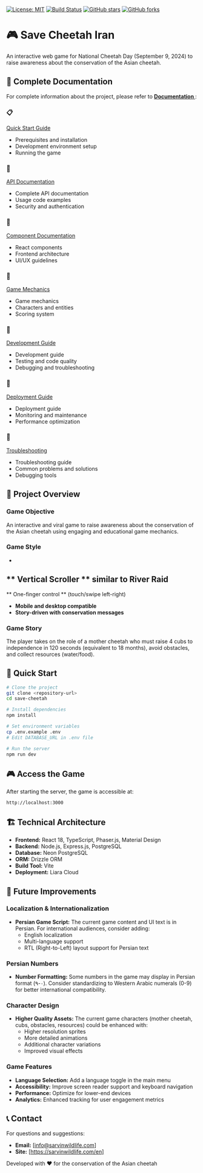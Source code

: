 [![License: MIT](https://img.shields.io/badge/License-MIT-yellow.svg)](https://opensource.org/licenses/MIT)
[![Build Status](https://img.shields.io/badge/build-passing-brightgreen.svg)](https://github.com/pourmirzai/Cheetah-Game/actions)
[![GitHub stars](https://img.shields.io/github/stars/pourmirzai/Cheetah-Game.svg)](https://github.com/pourmirzai/Cheetah-Game/stargazers)
[![GitHub forks](https://img.shields.io/github/forks/pourmirzai/Cheetah-Game.svg)](https://github.com/pourmirzai/Cheetah-Game/network)

# 🎮 Save Cheetah Iran
An interactive web game for National Cheetah Day (September 9, 2024) to raise awareness about the conservation of the Asian cheetah.
## 📖 Complete Documentation
For complete information about the project, please refer to 
**[
Documentation
](
./docs/
)**
:
### 📋 
[
Quick Start Guide
](
./docs/README.md
)
- Prerequisites and installation
- Development environment setup
- Running the game
### 🔌 
[
API Documentation
](
./docs/API.md
)
- Complete API documentation
- Usage code examples
- Security and authentication
### 🧩 
[
Component Documentation
](
./docs/COMPONENTS.md
)
- React components
- Frontend architecture
- UI/UX guidelines
### 🎯 
[
Game Mechanics
](
./docs/GAME_MECHANICS.md
)
- Game mechanics
- Characters and entities
- Scoring system
### 🚀 
[
Development Guide
](
./docs/DEVELOPMENT.md
)
- Development guide
- Testing and code quality
- Debugging and troubleshooting
### 🚀 
[
Deployment Guide
](
./docs/DEPLOYMENT.md
)
- Deployment guide
- Monitoring and maintenance
- Performance optimization
### 🔧 
[
Troubleshooting
](
./docs/TROUBLESHOOTING.md
)
- Troubleshooting guide
- Common problems and solutions
- Debugging tools
## 🎯 Project Overview
### Game Objective
An interactive and viral game to raise awareness about the conservation of the Asian cheetah using engaging and educational game mechanics.
### Game Style
- 
**
Vertical Scroller
**
 similar to River Raid
- 
**
One-finger control
**
 (touch/swipe left-right)
- **Mobile and desktop compatible**
- **Story-driven with conservation messages**

### Game Story
The player takes on the role of a mother cheetah who must raise 4 cubs to independence in 120 seconds (equivalent to 18 months), avoid obstacles, and collect resources (water/food).

## 🚀 Quick Start

```bash
# Clone the project
git clone <repository-url>
cd save-cheetah

# Install dependencies
npm install

# Set environment variables
cp .env.example .env
# Edit DATABASE_URL in .env file

# Run the server
npm run dev
```

## 🎮 Access the Game
After starting the server, the game is accessible at:
```
http://localhost:3000
```

## 🏗️ Technical Architecture
- **Frontend:** React 18, TypeScript, Phaser.js, Material Design
- **Backend:** Node.js, Express.js, PostgreSQL
- **Database:** Neon PostgreSQL
- **ORM:** Drizzle ORM
- **Build Tool:** Vite
- **Deployment:** Liara Cloud

## 🔄 Future Improvements

### Localization & Internationalization
- **Persian Game Script:** The current game content and UI text is in Persian. For international audiences, consider adding:
  - English localization
  - Multi-language support
  - RTL (Right-to-Left) layout support for Persian text

### Persian Numbers
- **Number Formatting:** Some numbers in the game may display in Persian format (٠-٩). Consider standardizing to Western Arabic numerals (0-9) for better international compatibility.

### Character Design
- **Higher Quality Assets:** The current game characters (mother cheetah, cubs, obstacles, resources) could be enhanced with:
  - Higher resolution sprites
  - More detailed animations
  - Additional character variations
  - Improved visual effects

### Game Features
- **Language Selection:** Add a language toggle in the main menu
- **Accessibility:** Improve screen reader support and keyboard navigation
- **Performance:** Optimize for lower-end devices
- **Analytics:** Enhanced tracking for user engagement metrics

## 📞 Contact
For questions and suggestions:
- **Email:** [info@sarvinwildlife.com]
- **Site:** [https://sarvinwildlife.com/en]

Developed with ❤️ for the conservation of the Asian cheetah
